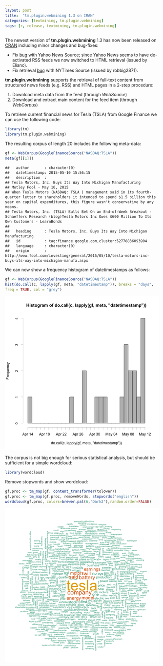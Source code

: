 ```yaml
---
layout: post
title:  "tm.plugin.webmining 1.3 on CRAN"
categories: [textmining, tm.plugin.webmining]
tags: [r, release, textmining, tm.plugin.webmining]
---
```


The newest version of **tm.plugin.webmining** 1.3 has now been 
released on [CRAN](http://cran.r-project.org/web/packages/tm.plugin.webmining/index.html) 
including minor changes and bug-fixes:

- Fix [bug](https://github.com/mannau/tm.plugin.webmining/issues/7) with Yahoo 
  News Source; since Yahoo News seems to have de-activated RSS feeds we now switched to 
  HTML retrieval (issued by Eliano).
- Fix retrieval [bug](https://github.com/mannau/tm.plugin.webmining/issues/6) 
  with NYTimes Source (issued by robbig2871).

**tm.plugin.webmining** supports the retrieval of full-text content from 
structured news feeds (e.g. RSS) and HTML pages in a 2-step procedure:

1. Download meta data from the feed (through *WebSource*)
2. Download and extract main content for the feed item (through *WebCorpus*)

To retrieve current financial news for Tesla (TSLA) from Google Finance we can 
use the following code:

```r
library(tm)
library(tm.plugin.webmining)
```

The resulting corpus of length 20 includes the following meta-data:

```r
gf <- WebCorpus(GoogleFinanceSource("NASDAQ:TSLA"))
meta(gf[[1]])
```

```
##   author       : character(0)
##   datetimestamp: 2015-05-10 15:56:15
##   description  : 
## Tesla Motors, Inc. Buys Its Way Into Michigan Manufacturing
## Motley Fool - May 10, 2015 
## When Tesla Motors (NASDAQ: TSLA ) management said in its fourth-quarter letter to shareholders it intended to spend $1.5 billion this year on capital expenditures, this figure wasn't conservative by any means.
## Tesla Motors, Inc. (TSLA) Bulls Bet On an End-of-Week Breakout - Schaeffers Research (blog)Tesla Motors Inc Owes $600 Million To Its Own Customers - LearnBonds
## 
##   heading      : Tesla Motors, Inc. Buys Its Way Into Michigan Manufacturing
##   id           : tag:finance.google.com,cluster:52778836093904
##   language     : character(0)
##   origin       : http://www.fool.com/investing/general/2015/05/10/tesla-motors-inc-buys-its-way-into-michigan-manufa.aspx
```

We can now show a frequency histogram of datetimestamps as follows:

```r
gf <- WebCorpus(GoogleFinanceSource("NASDAQ:TSLA"))
hist(do.call(c, lapply(gf, meta, "datetimestamp")), breaks = "days", 
freq = TRUE, col = "grey")
```

![plot of chunk web-3](/figure/source/2015-05-10-tm_plugin_webmining_1_3/web-3-1.png) 

The corpus is not big enough for serious statistical analysis, but should be 
sufficient for a simple wordcloud:

```r
library(wordcloud)
```

Remove stopwords and show wordcloud:

```r
gf.proc <- tm_map(gf, content_transformer(tolower))
gf.proc <- tm_map(gf.proc, removeWords, stopwords("english"))
wordcloud(gf.proc, colors=brewer.pal(6,"Dark2"),random.order=FALSE)
```

![plot of chunk web-5](/figure/source/2015-05-10-tm_plugin_webmining_1_3/web-5-1.png) 
